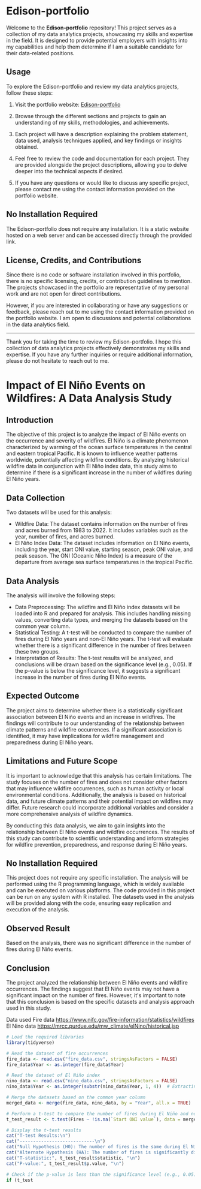 # Edison-portfolio

Welcome to the **Edison-portfolio** repository! This project serves as a collection of my data analytics projects, showcasing my skills and expertise in the field. It is designed to provide potential employers with insights into my capabilities and help them determine if I am a suitable candidate for their data-related positions.

## Usage

To explore the Edison-portfolio and review my data analytics projects, follow these steps:

1. Visit the portfolio website: [Edison-portfolio](https://edisongsa.github.io/Edison-portfolio/)

2. Browse through the different sections and projects to gain an understanding of my skills, methodologies, and achievements.

3. Each project will have a description explaining the problem statement, data used, analysis techniques applied, and key findings or insights obtained.

4. Feel free to review the code and documentation for each project. They are provided alongside the project descriptions, allowing you to delve deeper into the technical aspects if desired.

5. If you have any questions or would like to discuss any specific project, please contact me using the contact information provided on the portfolio website.

## No Installation Required

The Edison-portfolio does not require any installation. It is a static website hosted on a web server and can be accessed directly through the provided link.

## License, Credits, and Contributions

Since there is no code or software installation involved in this portfolio, there is no specific licensing, credits, or contribution guidelines to mention. The projects showcased in the portfolio are representative of my personal work and are not open for direct contributions.

However, if you are interested in collaborating or have any suggestions or feedback, please reach out to me using the contact information provided on the portfolio 
website. I am open to discussions and potential collaborations in the data analytics field.

---

Thank you for taking the time to review my Edison-portfolio. I hope this collection of data analytics projects effectively demonstrates my skills and expertise. If you have any further inquiries or require additional information, please do not hesitate to reach out to me.

# Impact of El Niño Events on Wildfires: A Data Analysis Study

## Introduction
The objective of this project is to analyze the impact of El Niño events on the occurrence and severity of wildfires. El Niño is a climate phenomenon characterized by warming of the ocean surface temperatures in the central and eastern tropical Pacific. It is known to influence weather patterns worldwide, potentially affecting wildfire conditions. By analyzing historical wildfire data in conjunction with El Niño index data, this study aims to determine if there is a significant increase in the number of wildfires during El Niño years.

## Data Collection
Two datasets will be used for this analysis:
- Wildfire Data: The dataset contains information on the number of fires and acres burned from 1983 to 2022. It includes variables such as the year, number of fires, and acres burned.
- El Niño Index Data: The dataset includes information on El Niño events, including the year, start ONI value, starting season, peak ONI value, and peak season. The ONI (Oceanic Niño Index) is a measure of the departure from average sea surface temperatures in the tropical Pacific.

## Data Analysis
The analysis will involve the following steps:
- Data Preprocessing: The wildfire and El Niño index datasets will be loaded into R and prepared for analysis. This includes handling missing values, converting data types, and merging the datasets based on the common year column.
- Statistical Testing: A t-test will be conducted to compare the number of fires during El Niño years and non-El Niño years. The t-test will evaluate whether there is a significant difference in the number of fires between these two groups.
- Interpretation of Results: The t-test results will be analyzed, and conclusions will be drawn based on the significance level (e.g., 0.05). If the p-value is below the significance level, it suggests a significant increase in the number of fires during El Niño events.

## Expected Outcome
The project aims to determine whether there is a statistically significant association between El Niño events and an increase in wildfires. The findings will contribute to our understanding of the relationship between climate patterns and wildfire occurrences. If a significant association is identified, it may have implications for wildfire management and preparedness during El Niño years.

## Limitations and Future Scope
It is important to acknowledge that this analysis has certain limitations. The study focuses on the number of fires and does not consider other factors that may influence wildfire occurrences, such as human activity or local environmental conditions. Additionally, the analysis is based on historical data, and future climate patterns and their potential impact on wildfires may differ. Future research could incorporate additional variables and consider a more comprehensive analysis of wildfire dynamics.

By conducting this data analysis, we aim to gain insights into the relationship between El Niño events and wildfire occurrences. The results of this study can contribute to scientific understanding and inform strategies for wildfire prevention, preparedness, and response during El Niño years.

## No Installation Required
This project does not require any specific installation. The analysis will be performed using the R programming language, which is widely available and can be executed on various platforms. The code provided in this project can be run on any system with R installed. The datasets used in the analysis will be provided along with the code, ensuring easy replication and execution of the analysis.

## Observed Result
Based on the analysis, there was no significant difference in the number of fires during El Niño events.

## Conclusion
The project analyzed the relationship between El Niño events and wildfire occurrences. The findings suggest that El Niño events may not have a significant impact on the number of fires. However, it's important to note that this conclusion is based on the specific datasets and analysis approach used in this study.


Data used
Fire data https://www.nifc.gov/fire-information/statistics/wildfires
El Nino data https://mrcc.purdue.edu/mw_climate/elNino/historical.jsp

```R
# Load the required libraries
library(tidyverse)

# Read the dataset of fire occurrences
fire_data <- read.csv("fire_data.csv", stringsAsFactors = FALSE)
fire_data$Year <- as.integer(fire_data$Year)

# Read the dataset of El Niño index
nino_data <- read.csv("nino_data.csv", stringsAsFactors = FALSE)
nino_data$Year <- as.integer(substr(nino_data$Year, 1, 4))  # Extracting only the year from the combined format (e.g., "1982-83")

# Merge the datasets based on the common year column
merged_data <- merge(fire_data, nino_data, by = "Year", all.x = TRUE)

# Perform a t-test to compare the number of fires during El Niño and non-El Niño years
t_test_result <- t.test(Fires ~ !is.na(`Start ONI value`), data = merged_data)

# Display the t-test results
cat("T-test Results:\n")
cat("----------------------------\n")
cat("Null Hypothesis (H0): The number of fires is the same during El Niño and non-El Niño years.\n")
cat("Alternate Hypothesis (HA): The number of fires is significantly different during El Niño and non-El Niño years.\n")
cat("T-statistic:", t_test_result$statistic, "\n")
cat("P-value:", t_test_result$p.value, "\n")

# Check if the p-value is less than the significance level (e.g., 0.05) to determine significance
if (t_test
